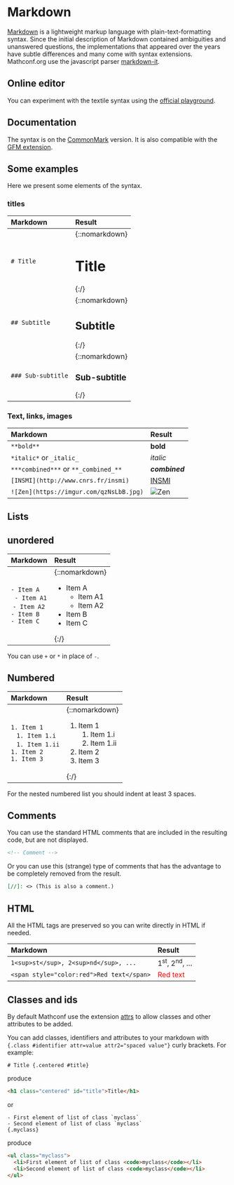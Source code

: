 # Markdown

[Markdown](https://en.wikipedia.org/wiki/Markdown) is a lightweight markup language with plain-text-formatting syntax.
Since the initial description of Markdown contained ambiguities and unanswered questions, the implementations that appeared over the years have subtle differences and many come with syntax extensions.
Mathconf.org use the javascript parser [markdown-it](https://github.com/markdown-it/markdown-it).

## Online editor

You can experiment with the textile syntax using the [official playground](https://markdown-it.github.io/).

## Documentation

The syntax is on the [CommonMark](https://commonmark.org/help/) version.
It is also compatible with the [GFM extension](https://guides.github.com/features/mastering-markdown/).

## Some examples

Here we present some elements of the syntax.

### titles

| Markdown           | Result                                  |
|:-------------------|:----------------------------------------|
| `# Title`          | {::nomarkdown}<h1>Title</h1>{:/}        |
| `## Subtitle`      | {::nomarkdown}<h2>Subtitle</h2>{:/}     |
| `### Sub-subtitle` | {::nomarkdown}<h3>Sub-subtitle</h3>{:/} |

### Text, links, images

| Markdown                                | Result                                              |
|:----------------------------------------|:----------------------------------------------------|
| `**bold**`                              | <strong>bold</strong>                               |
| `*italic*` or  `_italic_`               | <em>italic</em>                                     |
| `***combined***` or `**_combined_**`    | <strong><em>combined</em></strong>                  |
| `[INSMI](http://www.cnrs.fr/insmi)`     | <a href="http://www.cnrs.fr/insmi">INSMI</a>        |
| `![Zen](https://imgur.com/qzNsLbB.jpg)` | <img src="https://imgur.com/qzNsLbB.jpg" alt="Zen"> |

## Lists

## unordered

| Markdown                                                                                   | Result                                                                                                             |
|:-------------------------------------------------------------------------------------------|:-------------------------------------------------------------------------------------------------------------------|
| `- Item A`<br>&nbsp;&nbsp;`- Item A1`<br>&nbsp;`- Item A2`<br>`- Item B`<br>`- Item C`<br> | {::nomarkdown}<ul><li>Item A <ul><li>Item A1</li><li>Item A2</li></ul></li><li>Item B</li><li>Item C</li></ul>{:/} |

You can use `+` or `*` in place of `-`.

## Numbered

| Markdown                                                                                                             | Result                                                                                                                |
|:---------------------------------------------------------------------------------------------------------------------|:----------------------------------------------------------------------------------------------------------------------|
| `1. Item 1`<br>&nbsp;&nbsp;&nbsp;`1. Item 1.i`<br>&nbsp;&nbsp;&nbsp;`1. Item 1.ii`<br>`1. Item 2`<br>`1. Item 3`<br> | {::nomarkdown}<ol><li>Item 1 <ol><li>Item 1.i</li><li>Item 1.ii</li></ol></li><li>Item 2</li><li>Item 3</li></ol>{:/} |

For the nested numbered list you should indent at least 3 spaces.

## Comments

You can use the standard HTML comments that are included in the resulting code, but are not displayed.

```markdown
<!-- Comment -->
```

Or you can use this (strange) type of comments that has the advantage to be completely removed from the result.

```markdown
[//]: <> (This is also a comment.)
```

## HTML

All the HTML tags are preserved so you can write directly in HTML if needed.

| Markdown                                  | Result                                  |
|:------------------------------------------|:----------------------------------------|
| `1<sup>st</sup>, 2<sup>nd</sup>, ...`     | 1<sup>st</sup>, 2<sup>nd</sup>, &#8230; |
| `<span style="color:red">Red text</span>` | <span style="color:red">Red text</span> |

## Classes and ids

By default Mathconf use the extension [attrs](https://github.com/arve0/markdown-it-attrs) to allow classes and other attributes to be added.

You can add classes, identifiers and attributes to your markdown with `{.class #identifier attr=value attr2="spaced value"}` curly brackets. For example:

```textile
# Title {.centered #title}
```
produce
```html
<h1 class="centered" id="title">Title</h1>
```

or

```textile
- First element of list of class `myclass`
- Second element of list of class `myclass`
{.myclass}
```
produce
```html
<ul class="myclass">
  <li>First element of list of class <code>myclass</code></li>
  <li>Second element of list of class <code>myclass</code></li>
</ul>
```
